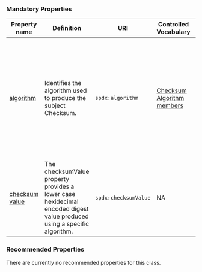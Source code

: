 ### Mandatory Properties

<table>
  <thead>
    <tr>
      <th>Property name</th>
      <th>Definition</th>
      <th>URI</th>
      <th>Controlled Vocabulary</th>
      <th>rdfs:Range</th>
      <th>Usage Note</th>
      <th>Cardinality</th>
    </tr>
  </thead>
  <tbody>
    <tr>
      <td><a href="https://spdx.org/rdf/terms/#algorithm">algorithm</a></td>
      <td>Identifies the algorithm used to produce the subject Checksum.</td>
      <td><code>spdx:algorithm</code></td>
      <td><a href="https://spdx.org/rdf/terms/#d4e2129">Checksum Algorithm members</a></td>
      <td><code>spdx:ChecksumAlgorithm</code></td>
      <td>Choose one member of the checksum algorithm members as indicated on the webpage linked in the Controlled Vocabulary column.</td>
      <td>1</td>
    </tr>
    <tr>
      <td><a href="https://spdx.org/rdf/terms/#checksumValue">checksum value</a></td>
      <td>The checksumValue property provides a lower case hexidecimal encoded digest value produced using a specific algorithm.</td>
      <td><code>spdx:checksumValue</code></td>
      <td>NA</td>
      <td><code>xsd:hexBinary</code></td>
      <td>NA</td>
      <td>1</td>
    </tr>
  </tbody>
</table>


### Recommended Properties 

There are currently no recommended properties for this class.
